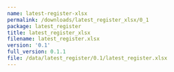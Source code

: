 ```yaml
---
name: latest-register-xlsx
permalink: /downloads/latest_register_xlsx/0_1
package: latest_register
title: latest_register_xlsx
filename: latest_register.xlsx
version: '0.1'
full_version: 0.1.1
file: /data/latest_register/0.1/latest_register.xlsx
---
```

